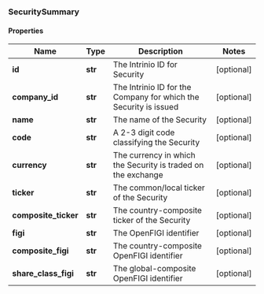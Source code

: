 ### SecuritySummary

#### Properties
Name | Type | Description | Notes
------------ | ------------- | ------------- | -------------
**id** | **str** | The Intrinio ID for Security | [optional] 
**company_id** | **str** | The Intrinio ID for the Company for which the Security is issued | [optional] 
**name** | **str** | The name of the Security | [optional] 
**code** | **str** | A 2-3 digit code classifying the Security | [optional] 
**currency** | **str** | The currency in which the Security is traded on the exchange | [optional] 
**ticker** | **str** | The common/local ticker of the Security | [optional] 
**composite_ticker** | **str** | The country-composite ticker of the Security | [optional] 
**figi** | **str** | The OpenFIGI identifier | [optional] 
**composite_figi** | **str** | The country-composite OpenFIGI identifier | [optional] 
**share_class_figi** | **str** | The global-composite OpenFIGI identifier | [optional] 



